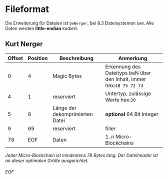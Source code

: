 # Fileformat

Die Erweiterung für Dateien ist ``beNerger``, bei 8.3 Dateisystemen ``beN``.
Alle Daten werden **little-endian** kodiert.

## Kurt Nerger

| Offset | Position | Beschreibung | Anmerkung |
|--------|-------|--------------|-----------|
|  0 |   4  | Magic Bytes| Erkennung des Dateityps beN über den Inhalt, immer hex:``4B 75 72 74`` |
|  4 |   1  | reserviert | Untertyp, zulässige Werte hex:``20`` |
|  5 |   8  | Länge der dekomprimierten Datei | **optional** 64 Bit Integer |
|  9 |  69  | reserviert | filler |
| 78 | EOF | Daten | 1..n Micro-Blockchains

*Jeder Micro-Blockchain ist mindestens 78 Bytes lang. Der Dateiheader ist an dieser optimalen Größe ausgerichtet.*

###### EOF
